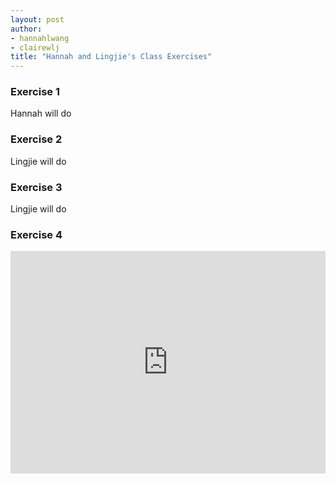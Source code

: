 ```yaml
---
layout: post
author:
- hannahlwang
- clairewlj
title: "Hannah and Lingjie's Class Exercises"
---
```


<h3>Exercise 1</h3>
Hannah will do

<h3>Exercise 2</h3>
Lingjie will do

<h3>Exercise 3</h3>
Lingjie will do

<h3>Exercise 4</h3>
<iframe src="https://trinket.io/embed/python3/39fe630212" width="100%" height="356" frameborder="0" marginwidth="0" marginheight="0" allowfullscreen></iframe>
